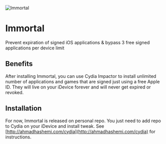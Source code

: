 ![Immortal](http://ahmadhashemi.com/blog/wp-content/uploads/2017/02/Immortal.jpg)
# Immortal
Prevent expiration of signed iOS applications &amp; bypass 3 free signed applications per device limit

## Benefits
After installing Immortal, you can use Cydia Impactor to install unlimited number of applications and games that are signed just using a free Apple ID. They will live on your iDevice forever and will never get expired or revoked.

## Installation
For now, Immortal is released on personal repo. You just need to add repo to Cydia on your iDevice and install tweak. See [http://ahmadhashemi.com/cydia](http://ahmadhashemi.com/cydia) for instructions.
